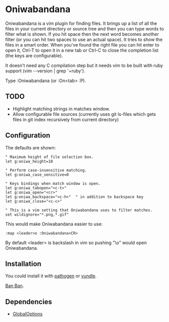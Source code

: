 # Oniwabandana

Oniwabandana is a vim plugin for finding files. It brings up a list of all the files in your current directory or source tree and then you can type words to filter what is shown. If you hit space then the next word becomes another filter (or you can hit two spaces to use an actual space). It tries to show the files in a smart order. When you've found the right file you can hit enter to open it, Ctrl-T to open it in a new tab or Ctrl-C to close the completion list (the keys are configurable).

It doesn't need any C compilation step but it needs vim to be built with ruby support (vim --version | grep '+ruby').

Type :Oniwabandana (or :On&lt;tab&gt; :P).

## TODO
* Highlight matching strings in matches window.
* Allow configurable file sources (currently uses git ls-files which gets files in git index recursively from current directory)

## Configuration

The defaults are shown:
```
" Maximum height of file selection box.
let g:oniwa_height=10

" Perform case-insensitive matching.
let g:oniwa_case_sensitive=0

" Keys bindings when match window is open.
let g:oniwa_tabopen="<c-t>"
let g:oniwa_open="<cr>"
let g:oniwa_backspace="<c-h>"  " in addition to backspace key
let g:oniwa_close="<c-c>"

" This is a vim setting that Oniwabandana uses to filter matches.
set wildignore="*.png,*.gif"
```

This would make Oniwabandana easier to use:
```
:map <leader>o :Oniwabandana<CR>
```

By default &lt;leader&gt; is backslash in vim so pushing "\o" would open Oniwabandana.

## Installation

You could install it with [pathogen](https://github.com/tpope/vim-pathogen) or [vundle](https://github.com/gmarik/Vundle.vim).

[Ban Ban](http://wikimoon.org/index.php?title=Oniwabandana).

## Dependencies
 * [GlobalOptions](http://www.vim.org/scripts/script.php?script\_id=4414)
